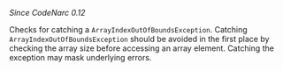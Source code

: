 *Since CodeNarc 0.12*

Checks for catching a `ArrayIndexOutOfBoundsException`. Catching
`ArrayIndexOutOfBoundsException` should be avoided in the first place by
checking the array size before accessing an array element. Catching the
exception may mask underlying errors.

